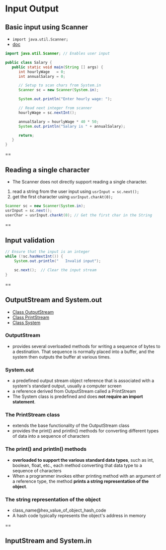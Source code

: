 # Input Output

## Basic input using Scanner

- `import java.util.Scanner;`
- [doc](http://docs.oracle.com/javase/7/docs/api/java/util/Scanner.html)

```java
import java.util.Scanner; // Enables user input

public class Salary {
   public static void main(String [] args) {
      int hourlyWage   = 0;
      int annualSalary = 0;

      // Setup to scan chars from System.in
      Scanner sc = new Scanner(System.in);

      System.out.println("Enter hourly wage: ");

      // Read next integer from scanner
      hourlyWage = sc.nextInt();

      annualSalary = hourlyWage * 40 * 50;
      System.out.println("Salary is " + annualSalary);

      return;
   }
}
```

==

## Reading a single character

- The Scanner does not directly support reading a single character.
1. read a string from the user input using `usrInput = sc.next();`
2. get the first character using `usrInput.charAt(0);`

```java
Scanner sc = new Scanner(System.in);
usrInput = sc.next();
userChar = usrInput.charAt(0); // Get the first char in the String
```

==

## Input validation

```java
// Ensure that the input is an integer
while (!sc.hasNextInt()) {
    System.out.println("   Invalid input");

    sc.next();  // Clear the input stream
}
```

==

## OutputStream and System.out
- [Class OutputStream](http://docs.oracle.com/javase/7/docs/api/java/io/OutputStream.html)
- [Class PrintStream](http://docs.oracle.com/javase/7/docs/api/java/io/PrintStream.html)
- [Class System](http://docs.oracle.com/javase/7/docs/api/java/lang/System.html)

### OutputStream
- provides several overloaded methods for writing a sequence of bytes to a destination. That sequence is normally placed into a buffer, and the system then outputs the buffer at various times.

### System.out
-  a predefined output stream object reference that is associated with a system's standard output, usually a computer screen
-  a reference derived from OutputStream called a PrintStream
- The System class is predefined and does **not require an import statement**.

### The PrintStream class
- extends the base functionality of the OutputStream class
- provides the print() and println() methods for converting different types of data into a sequence of characters

### The print() and println() methods
- **overloaded to support the various standard data types**, such as int, boolean, float, etc., each method converting that data type to a sequence of characters
- When a programmer invokes either printing method with an argument of a reference type, the method **prints a string representation of the object**.

### The string representation of the object
- class_name@hex_value_of_object_hash_code
- A hash code typically represents the object's address in memory

==

## InputStream and System.in

###

